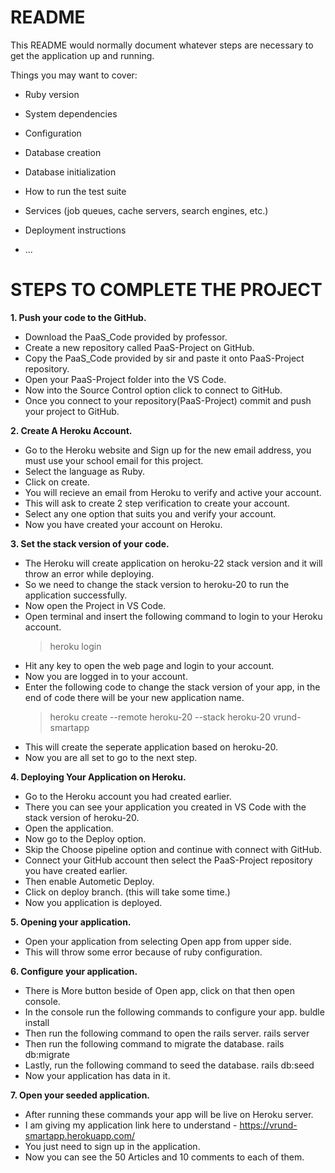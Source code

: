 # README

This README would normally document whatever steps are necessary to get the
application up and running.

Things you may want to cover:

* Ruby version

* System dependencies

* Configuration

* Database creation

* Database initialization

* How to run the test suite

* Services (job queues, cache servers, search engines, etc.)

* Deployment instructions

* ...


# **STEPS TO COMPLETE THE PROJECT**

**1. Push your code to the GitHub.**

- Download the PaaS_Code provided by professor.
- Create a new repository called PaaS-Project on GitHub.
- Copy the PaaS_Code provided by sir and paste it onto PaaS-Project repository.
- Open your PaaS-Project folder into the VS Code.
- Now into the Source Control option click to connect to GitHub.
- Once you connect to your repository(PaaS-Project) commit and push your project to GitHub.

**2. Create A Heroku Account.**

- Go to the Heroku website and Sign up for the new email address, you must use your school email for this project.
- Select the language as Ruby.
- Click on create.
- You will recieve an email from Heroku to verify and active your account.
- This will ask to create 2 step verification to create your account.
- Select any one option that suits you and verify your account.
- Now you have created your account on Heroku.

**3. Set the stack version of your code.**

- The Heroku will create application on heroku-22 stack version and it will throw an error while deploying.
- So we need to change the stack version to heroku-20 to run the application successfully.
- Now open the Project in VS Code.
- Open terminal and insert the following command to login to your Heroku account.
  >heroku login
- Hit any key to open the web page and login to your account.
- Now you are logged in to your account.
- Enter the following code to change the stack version of your app, in the end of code there will be your new application name.
  > heroku create --remote heroku-20 --stack heroku-20 vrund-smartapp
- This will create the seperate application based on heroku-20.
- Now you are all set to go to the next step.

**4. Deploying Your Application on Heroku.**

- Go to the Heroku account you had created earlier.
- There you can see your application you created in VS Code with the stack version of heroku-20.
- Open the application.
- Now go to the Deploy option.
- Skip the Choose pipeline option and continue with connect with GitHub.
- Connect your GitHub account then select the PaaS-Project repository you have created earlier.
- Then enable Autometic Deploy.
- Click on deploy branch. (this will take some time.)
- Now you application is deployed.

**5. Opening your application.**

- Open your application from selecting Open app from upper side.
- This will throw some error because of ruby configuration.

**6. Configure your application.**

- There is More button beside of Open app, click on that then open console.
- In the console run the following commands to configure your app.
    buldle install
- Then run the following command to open the rails server.
    rails server
- Then run the following command to migrate the database.
    rails db:migrate
- Lastly, run the following command to seed the database.
    rails db:seed
- Now your application has data in it.

**7. Open your seeded application.**

- After running these  commands your app will be live on Heroku server.
- I am giving my application link here to understand - 
  https://vrund-smartapp.herokuapp.com/
- You just need to sign up in the application.
- Now you can see the 50 Articles and 10 comments to each of them.